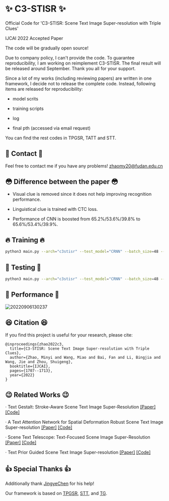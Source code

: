 # :sparkles: C3-STISR :sparkles:
Official Code for 'C3-STISR: Scene Text Image Super-resolution with Triple Clues'

IJCAI 2022 Accepted Paper 

The code will be gradually open source!

Due to company policy, I can't provide the code. To guarantee reproducibility, I am working on reimplement C3-STISR. The final result will be released around September. Thank you all for your support.

Since a lot of my works (including reviewing papers) are written in one framework, I decide not to release the complete code. Instead, following items are released for reproducibility:

- model scrits

- training scripts

- log

- final pth (accessed via email request)

You can find the rest codes in TPGSR, TATT and STT.

## :e-mail: Contact :e-mail:
Feel free to contact me if you have any problems! zhaomy20@fudan.edu.cn

## :flushed: Difference between the paper :flushed:

- Visual clue is removed since it does not help improving recognition performance.

- Linguistical clue is trained with CTC loss.

- Performance of CNN is boosted from 65.2\%/53.6\%/39.8\% to 65.6\%/53.4\%/39.9\%.

## :fire: Training :fire:
```bash
python3 main.py --arch="c3stisr" --test_model="CRNN" --batch_size=48 --STN  --sr_share --gradient  --use_distill --stu_iter=1 --vis_dir='C3-STISR-Final' --mask
```
## :dizzy: Testing :dizzy:
```bash
python3 main.py --arch="c3stisr" --test_model="CRNN" --batch_size=48 --STN  --sr_share --gradient  --use_distill --stu_iter=1 --vis_dir='C3-STISR-Final' --mask --go_test --resume='***'
```
## :punch: Performance :punch: ##
![20220906130237](https://user-images.githubusercontent.com/43022408/188550875-ac52362a-59d8-406a-9c4c-2d90c02d2105.png)

## :satisfied: Citation :satisfied:
If you find this project is useful for your research, please cite:
```
@inproceedings{zhao2022c3,
  title={C3-STISR: Scene Text Image Super-resolution with Triple Clues},
  author={Zhao, Minyi and Wang, Miao and Bai, Fan and Li, Bingjia and Wang, Jie and Zhou, Shuigeng},
  booktitle={IJCAI},
  pages={1707--1713},
  year={2022}
}
```

## :wink: Related Works :wink:
· Text Gestalt: Stroke-Aware Scene Text Image Super-Resolution [[Paper]](https://arxiv.org/pdf/2112.08171.pdf) [[Code]](https://github.com/FudanVI/FudanOCR)

· A Text Attention Network for Spatial Deformation Robust Scene Text Image Super-resolution [[Paper]](https://arxiv.org/pdf/2203.09388.pdf) [[Code]](https://github.com/mjq11302010044/TATT)

· Scene Text Telescope: Text-Focused Scene Image Super-Resolution [[Paper]](https://openaccess.thecvf.com/content/CVPR2021/papers/Chen_Scene_Text_Telescope_Text-Focused_Scene_Image_Super-Resolution_CVPR_2021_paper.pdf) [[Code]](https://github.com/FudanVI/FudanOCR)

· Text Prior Guided Scene Text Image Super-resolution [[Paper]](https://arxiv.org/pdf/2106.15368.pdf) [[Code]](https://github.com/mjq11302010044/TPGSR)


## :thumbsup: Special Thanks :thumbsup:
Additionally thank [JingyeChen](https://github.com/JingyeChen) for his help!

Our framework is based on [TPGSR](https://github.com/mjq11302010044/TPGSR), [STT](https://github.com/FudanVI/FudanOCR), and [TG](https://github.com/FudanVI/FudanOCR).

